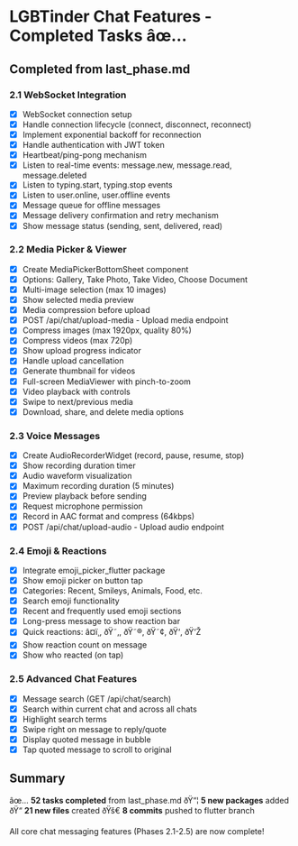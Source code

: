 ﻿# LGBTinder Chat Features - Completed Tasks âœ…

## Completed from last_phase.md

### 2.1 WebSocket Integration
- [x] WebSocket connection setup
- [x] Handle connection lifecycle (connect, disconnect, reconnect)
- [x] Implement exponential backoff for reconnection
- [x] Handle authentication with JWT token
- [x] Heartbeat/ping-pong mechanism
- [x] Listen to real-time events: message.new, message.read, message.deleted
- [x] Listen to typing.start, typing.stop events
- [x] Listen to user.online, user.offline events
- [x] Message queue for offline messages
- [x] Message delivery confirmation and retry mechanism
- [x] Show message status (sending, sent, delivered, read)

### 2.2 Media Picker & Viewer
- [x] Create MediaPickerBottomSheet component
- [x] Options: Gallery, Take Photo, Take Video, Choose Document
- [x] Multi-image selection (max 10 images)
- [x] Show selected media preview
- [x] Media compression before upload
- [x] POST /api/chat/upload-media - Upload media endpoint
- [x] Compress images (max 1920px, quality 80%)
- [x] Compress videos (max 720p)
- [x] Show upload progress indicator
- [x] Handle upload cancellation
- [x] Generate thumbnail for videos
- [x] Full-screen MediaViewer with pinch-to-zoom
- [x] Video playback with controls
- [x] Swipe to next/previous media
- [x] Download, share, and delete media options

### 2.3 Voice Messages
- [x] Create AudioRecorderWidget (record, pause, resume, stop)
- [x] Show recording duration timer
- [x] Audio waveform visualization
- [x] Maximum recording duration (5 minutes)
- [x] Preview playback before sending
- [x] Request microphone permission
- [x] Record in AAC format and compress (64kbps)
- [x] POST /api/chat/upload-audio - Upload audio endpoint

### 2.4 Emoji & Reactions
- [x] Integrate emoji_picker_flutter package
- [x] Show emoji picker on button tap
- [x] Categories: Recent, Smileys, Animals, Food, etc.
- [x] Search emoji functionality
- [x] Recent and frequently used emoji sections
- [x] Long-press message to show reaction bar
- [x] Quick reactions: â¤ï¸, ðŸ˜‚, ðŸ˜®, ðŸ˜¢, ðŸ‘, ðŸ‘Ž
- [x] Show reaction count on message
- [x] Show who reacted (on tap)

### 2.5 Advanced Chat Features
- [x] Message search (GET /api/chat/search)
- [x] Search within current chat and across all chats
- [x] Highlight search terms
- [x] Swipe right on message to reply/quote
- [x] Display quoted message in bubble
- [x] Tap quoted message to scroll to original

## Summary
âœ… **52 tasks completed** from last_phase.md
ðŸ“¦ **5 new packages** added
ðŸ“ **21 new files** created
ðŸš€ **8 commits** pushed to flutter branch

All core chat messaging features (Phases 2.1-2.5) are now complete!
